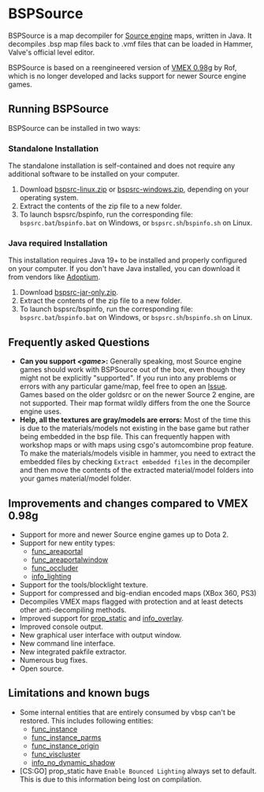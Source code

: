 # BSPSource

BSPSource is a map decompiler for [Source engine](http://developer.valvesoftware.com/wiki/Source) maps, written in Java.
It decompiles .bsp map files back to .vmf files that can be loaded in Hammer, Valve's official level editor.

BSPSource is based on a reengineered version of [VMEX 0.98g](http://www.bagthorpe.org/bob/cofrdrbob/vmex.html) by Rof, which is no longer developed and lacks support for newer Source engine games.

## Running BSPSource

BSPSource can be installed in two ways:

### Standalone Installation

The standalone installation is self-contained and does not require any additional software to be installed on your computer.

1. Download [bspsrc-linux.zip](https://github.com/ata4/bspsrc/releases/latest/bspsrc-linux.zip) or [bspsrc-windows.zip](https://github.com/ata4/bspsrc/releases/latest/bspsrc-windows.zip), depending on your operating system.
2. Extract the contents of the zip file to a new folder.
3. To launch bspsrc/bspinfo, run the corresponding file: `bspsrc.bat`/`bspinfo.bat` on Windows, or `bspsrc.sh`/`bspinfo.sh` on Linux.

### Java required Installation

This installation requires Java 19+ to be installed and properly configured on your computer. If you don't have Java installed, you can download it from vendors like [Adoptium](https://adoptium.net/).

1. Download [bspsrc-jar-only.zip](https://github.com/ata4/bspsrc/releases/latest/bspsrc-jar-only.zip).
2. Extract the contents of the zip file to a new folder.
3. To launch bspsrc/bspinfo, run the corresponding file: `bspsrc.bat`/`bspinfo.bat` on Windows, or `bspsrc.sh`/`bspinfo.sh` on Linux.

## Frequently asked Questions

* **Can you support _\<game\>_:** Generally speaking, most Source engine games should work with BSPSource out of the box, even though they might not be explicitly "supported". If you run into any problems or errors with any particular game/map, feel free to open an [Issue](https://github.com/ata4/bspsrc/issues).\
Games based on the older goldsrc or on the newer Source 2 engine, are not supported. Their map format wildly differs from the one the Source engine uses. 
* **Help, all the textures are gray/models are errors:** Most of the time this is due to the materials/models not existing in the base game but rather being embedded in the bsp file. This can frequently happen with workshop maps or with maps using csgo's automcombine prop feature. To make the materials/models visible in hammer, you need to extract the embedded files by checking `Extract embedded files` in the decompiler and then move the contents of the extracted material/model folders into your games material/model folder.

## Improvements and changes compared to VMEX 0.98g

* Support for more and newer Source engine games up to Dota 2.
* Support for new entity types:
	* [func_areaportal](http://developer.valvesoftware.com/wiki/func_areaportal)
	* [func_areaportalwindow](http://developer.valvesoftware.com/wiki/func_areaportalwindow)
	* [func_occluder](http://developer.valvesoftware.com/wiki/func_occluder)
	* [info_lighting](http://developer.valvesoftware.com/wiki/info_lighting)
* Support for the tools/blocklight texture.
* Support for compressed and big-endian encoded maps (XBox 360, PS3)
* Decompiles VMEX maps flagged with protection and at least detects other anti-decompiling methods.
* Improved support for [prop_static](http://developer.valvesoftware.com/wiki/prop_static) and [info_overlay](http://developer.valvesoftware.com/wiki/info_overlay).
* Improved console output.
* New graphical user interface with output window.
* New command line interface.
* New integrated pakfile extractor.
* Numerous bug fixes.
* Open source.

## Limitations and known bugs

* Some internal entities that are entirely consumed by vbsp can't be restored. This includes following entities:
	* [func_instance](http://developer.valvesoftware.com/wiki/func_instance)
	* [func_instance_parms](http://developer.valvesoftware.com/wiki/func_instance_parms)
	* [func_instance_origin](http://developer.valvesoftware.com/wiki/func_instance_origin)
	* [func_viscluster](http://developer.valvesoftware.com/wiki/func_viscluster)
	* [info_no_dynamic_shadow](http://developer.valvesoftware.com/wiki/info_no_dynamic_shadow)
* [CS:GO] prop_static have `Enable Bounced Lighting` always set to default. This is due to this information being lost on compilation.